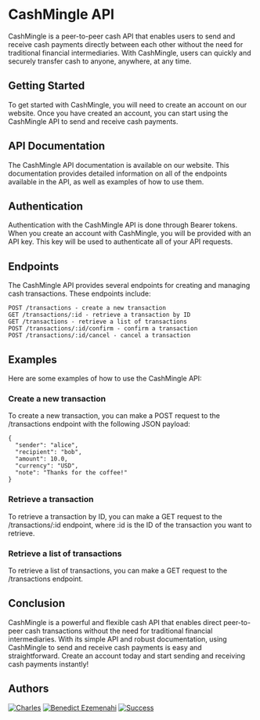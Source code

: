 

# CashMingle API
CashMingle is a peer-to-peer cash API that enables users to send and receive cash payments directly between each other without the need for traditional financial intermediaries. With CashMingle, users can quickly and securely transfer cash to anyone, anywhere, at any time.

## Getting Started
To get started with CashMingle, you will need to create an account on our website. Once you have created an account, you can start using the CashMingle API to send and receive cash payments.

## API Documentation
The CashMingle API documentation is available on our website. This documentation provides detailed information on all of the endpoints available in the API, as well as examples of how to use them.

## Authentication
Authentication with the CashMingle API is done through Bearer tokens. When you create an account with CashMingle, you will be provided with an API key. This key will be used to authenticate all of your API requests.

## Endpoints
The CashMingle API provides several endpoints for creating and managing cash transactions. These endpoints include:

```
POST /transactions - create a new transaction
GET /transactions/:id - retrieve a transaction by ID
GET /transactions - retrieve a list of transactions
POST /transactions/:id/confirm - confirm a transaction
POST /transactions/:id/cancel - cancel a transaction
```
## Examples
Here are some examples of how to use the CashMingle API:

### Create a new transaction
To create a new transaction, you can make a POST request to the /transactions endpoint with the following JSON payload:

```
{
  "sender": "alice",
  "recipient": "bob",
  "amount": 10.0,
  "currency": "USD",
  "note": "Thanks for the coffee!"
}
```
### Retrieve a transaction
To retrieve a transaction by ID, you can make a GET request to the /transactions/:id endpoint, where :id is the ID of the transaction you want to retrieve.

### Retrieve a list of transactions
To retrieve a list of transactions, you can make a GET request to the /transactions endpoint.

## Conclusion
CashMingle is a powerful and flexible cash API that enables direct peer-to-peer cash transactions without the need for traditional financial intermediaries. With its simple API and robust documentation, using CashMingle to send and receive cash payments is easy and straightforward. Create an account today and start sending and receiving cash payments instantly!
## Authors
[![Charles](https://img.shields.io/badge/Chibueze_Charles-blue.svg)](https://github.com/Charles-04)
[![Benedict Ezemenahi](https://img.shields.io/badge/Benedict_Ezemenahi-red.svg)](https://github.com/Myxic)
[![Success](https://img.shields.io/badge/Isaiah_Success-green.svg)](https://github.com/rabbiincode)
